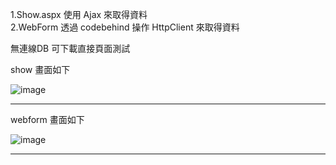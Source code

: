 1.Show.aspx 使用 Ajax 來取得資料<br>
2.WebForm 透過 codebehind 操作 HttpClient 來取得資料

無連線DB 可下載直接頁面測試

show 畫面如下<br>

![image](https://github.com/MioWeng/Mod02_5/assets/149601841/c9ad786c-f840-4e50-873f-e1f3fb49a82e)
<hr>

webform 畫面如下<br>

![image](https://github.com/MioWeng/Mod02_5/assets/149601841/29d893f9-eae7-4a63-b6ba-38879c622149)
<hr>
